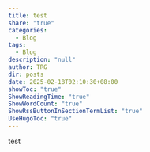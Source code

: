```yaml
---
title: test
share: "true"
categories:
  - Blog
tags:
  - Blog
description: "null"
author: TRG
dir: posts
date: 2025-02-18T02:10:30+08:00
showToc: "true"
ShowReadingTime: "true"
ShowWordCount: "true"
ShowRssButtonInSectionTermList: "true"
UseHugoToc: "true"
---
```

test